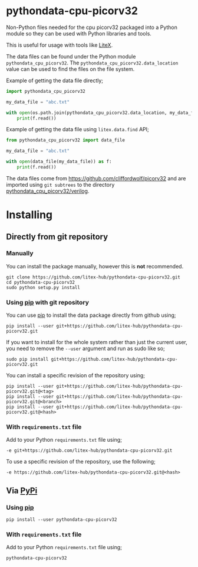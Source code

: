 # pythondata-cpu-picorv32

Non-Python  files needed for the cpu picorv32 packaged
into a Python module so they can be used with Python libraries and tools.

This is useful for usage with tools like
[LiteX](https://github.com/enjoy-digital/litex.git).

The data files can be found under the Python module `pythondata_cpu_picorv32`. The
`pythondata_cpu_picorv32.data_location` value can be used to find the files on the file
system.

Example of getting the data file directly;
```python
import pythondata_cpu_picorv32

my_data_file = "abc.txt"

with open(os.path.join(pythondata_cpu_picorv32.data_location, my_data_file)) as f:
    print(f.read())
```

Example of getting the data file using `litex.data.find` API;
```python
from pythondata_cpu_picorv32 import data_file

my_data_file = "abc.txt"

with open(data_file(my_data_file)) as f:
    print(f.read())
```


The data files come from https://github.com/cliffordwolf/picorv32
and are imported using `git subtrees` to the directory
[pythondata_cpu_picorv32/verilog](pythondata_cpu_picorv32/verilog).



# Installing

## Directly from git repository

### Manually

You can install the package manually, however this is **not** recommended.

```
git clone https://github.com/litex-hub/pythondata-cpu-picorv32.git
cd pythondata-cpu-picorv32
sudo python setup.py install
```

### Using [pip](https://pip.pypa.io/) with git repository

You can use [pip](https://pip.pypa.io/) to install the data package directly
from github using;

```
pip install --user git+https://github.com/litex-hub/pythondata-cpu-picorv32.git
```

If you want to install for the whole system rather than just the current user,
you need to remove the `--user` argument and run as sudo like so;

```
sudo pip install git+https://github.com/litex-hub/pythondata-cpu-picorv32.git
```

You can install a specific revision of the repository using;
```
pip install --user git+https://github.com/litex-hub/pythondata-cpu-picorv32.git@<tag>
pip install --user git+https://github.com/litex-hub/pythondata-cpu-picorv32.git@<branch>
pip install --user git+https://github.com/litex-hub/pythondata-cpu-picorv32.git@<hash>
```

### With `requirements.txt` file

Add to your Python `requirements.txt` file using;
```
-e git+https://github.com/litex-hub/pythondata-cpu-picorv32.git
```

To use a specific revision of the repository, use the following;
```
-e https://github.com/litex-hub/pythondata-cpu-picorv32.git@<hash>
```

## Via [PyPi](https://pypi.org/project/pythondata-cpu-picorv32/)

### Using [pip](https://pip.pypa.io/)

```
pip install --user pythondata-cpu-picorv32
```

### With `requirements.txt` file

Add to your Python `requirements.txt` file using;
```
pythondata-cpu-picorv32
```
